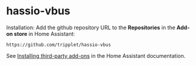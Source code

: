 # hassio-vbus

Installation:
Add the github repository URL to the **Repositories** in the **Add-on store** in Home Assistant:

    https://github.com/tripplet/hassio-vbus
    
See [Installing third-party add-ons](https://www.home-assistant.io/common-tasks/os#installing-third-party-add-ons) in the Home Assistant documentation.
